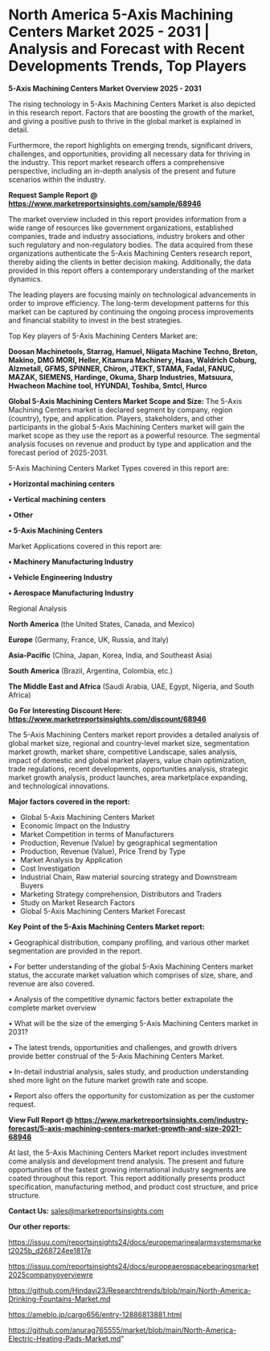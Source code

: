 # North America 5-Axis Machining Centers Market 2025 - 2031 | Analysis and Forecast with Recent Developments Trends, Top Players

<Strong> 5-Axis Machining Centers Market Overview 2025 - 2031</strong>

The rising technology in 5-Axis Machining Centers Market is also depicted in this research report. Factors that are boosting the growth of the market, and giving a positive push to thrive in the global market is explained in detail.

Furthermore, the report highlights on emerging trends, significant drivers, challenges, and opportunities, providing all necessary data for thriving in the industry. This report market research offers a comprehensive perspective, including an in-depth analysis of the present and future scenarios within the industry.

<strong>Request Sample Report @ <a href=https://www.marketreportsinsights.com/sample/68946>https://www.marketreportsinsights.com/sample/68946</a></strong>

The market overview included in this report provides information from a wide range of resources like government organizations, established companies, trade and industry associations, industry brokers and other such regulatory and non-regulatory bodies. The data acquired from these organizations authenticate the 5-Axis Machining Centers research report, thereby aiding the clients in better decision making. Additionally, the data provided in this report offers a contemporary understanding of the market dynamics.

The leading players are focusing mainly on technological advancements in order to improve efficiency. The long-term development patterns for this market can be captured by continuing the ongoing process improvements and financial stability to invest in the best strategies.

Top Key players of 5-Axis Machining Centers Market are:

<strong>Doosan Machinetools, Starrag, Hamuel, Niigata Machine Techno, Breton, Makino, DMG MORI, Heller, Kitamura Machinery, Haas, Waldrich Coburg, Alzmetall, GFMS, SPINNER, Chiron, JTEKT, STAMA, Fadal, FANUC, MAZAK, SIEMENS, Hardinge, Okuma, Sharp Industries, Matsuura, Hwacheon Machine tool, HYUNDAI, Toshiba, Smtcl, Hurco</strong>

<strong><b>Global 5-Axis Machining Centers Market Scope and Size:</b></strong>
The 5-Axis Machining Centers market is declared segment by company, region (country), type, and application. Players, stakeholders, and other participants in the global 5-Axis Machining Centers market will gain the market scope as they use the report as a powerful resource. The segmental analysis focuses on revenue and product by type and application and the forecast period of 2025-2031.

5-Axis Machining Centers Market Types covered in this report are:

<strong>• Horizontal machining centers

• Vertical machining centers

• Other

• 5-Axis Machining Centers</strong>

Market Applications covered in this report are:

<strong>• Machinery Manufacturing Industry

• Vehicle Engineering Industry

• Aerospace Manufacturing Industry</strong> 

Regional Analysis

<strong>North America</strong> (the United States, Canada, and Mexico)

<strong>Europe</strong> (Germany, France, UK, Russia, and Italy)

<strong>Asia-Pacific</strong> (China, Japan, Korea, India, and Southeast Asia)

<strong>South America</strong> (Brazil, Argentina, Colombia, etc.)

<strong>The Middle East and Africa</strong> (Saudi Arabia, UAE, Egypt, Nigeria, and South Africa)

<strong>Go For Interesting Discount Here: <a href=https://www.marketreportsinsights.com/discount/68946>https://www.marketreportsinsights.com/discount/68946</a></strong>

The 5-Axis Machining Centers market report provides a detailed analysis of global market size, regional and country-level market size, segmentation market growth, market share, competitive Landscape, sales analysis, impact of domestic and global market players, value chain optimization, trade regulations, recent developments, opportunities analysis, strategic market growth analysis, product launches, area marketplace expanding, and technological innovations.

<strong><b>Major factors covered in the report:</b></strong>
<ul>
  <li>Global 5-Axis Machining Centers Market </li>
  <li>Economic Impact on the Industry</li>
  <li>Market Competition in terms of Manufacturers</li>
  <li>Production, Revenue (Value) by geographical segmentation</li>
  <li>Production, Revenue (Value), Price Trend by Type</li>
  <li>Market Analysis by Application</li>
  <li>Cost Investigation</li>
  <li>Industrial Chain, Raw material sourcing strategy and Downstream Buyers</li>
  <li>Marketing Strategy comprehension, Distributors and Traders</li>
  <li>Study on Market Research Factors</li>
  <li>Global 5-Axis Machining Centers Market Forecast</li>
</ul>

<strong><b>Key Point of the 5-Axis Machining Centers Market report:</b></strong>

• Geographical distribution, company profiling, and various other market segmentation are provided in the report.

• For better understanding of the global 5-Axis Machining Centers market status, the accurate market valuation which comprises of size, share, and revenue are also covered.

• Analysis of the competitive dynamic factors better extrapolate the complete market overview

• What will be the size of the emerging 5-Axis Machining Centers market in 2031?

• The latest trends, opportunities and challenges, and growth drivers provide better construal of the 5-Axis Machining Centers Market.

• In-detail industrial analysis, sales study, and production understanding shed more light on the future market growth rate and scope.

• Report also offers the opportunity for customization as per the customer request.

<strong><b>View Full Report @ <a href=https://www.marketreportsinsights.com/industry-forecast/5-axis-machining-centers-market-growth-and-size-2021-68946>https://www.marketreportsinsights.com/industry-forecast/5-axis-machining-centers-market-growth-and-size-2021-68946</a></b></strong>


At last, the 5-Axis Machining Centers Market report includes investment come analysis and development trend analysis. The present and future opportunities of the fastest growing international industry segments are coated throughout this report. This report additionally presents product specification, manufacturing method, and product cost structure, and price structure.

<strong>Contact Us:</strong>
sales@marketreportsinsights.com

<strong>Our other reports:</strong>

<a href=https://issuu.com/reportsinsights24/docs/europemarinealarmsystemsmarket2025b_d268724ee1817e>https://issuu.com/reportsinsights24/docs/europemarinealarmsystemsmarket2025b_d268724ee1817e</a>

<a href=https://issuu.com/reportsinsights24/docs/europeaerospacebearingsmarket2025companyoverviewre>https://issuu.com/reportsinsights24/docs/europeaerospacebearingsmarket2025companyoverviewre</a>

<a href=https://github.com/Hindavi23/Researchtrends/blob/main/North-America-Drinking-Fountains-Market.md>https://github.com/Hindavi23/Researchtrends/blob/main/North-America-Drinking-Fountains-Market.md</a>

<a href=https://ameblo.jp/cargo656/entry-12886813881.html>https://ameblo.jp/cargo656/entry-12886813881.html</a>

<a href=https://github.com/anurag765555/market/blob/main/North-America-Electric-Heating-Pads-Market.md>https://github.com/anurag765555/market/blob/main/North-America-Electric-Heating-Pads-Market.md</a>"
